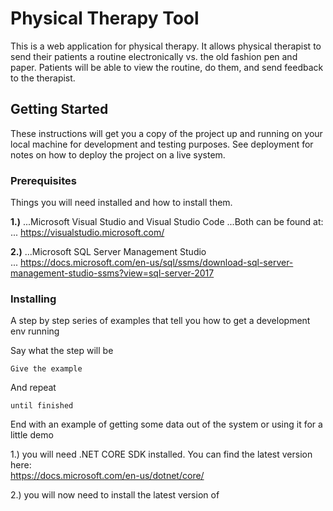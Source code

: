 ﻿# Physical Therapy Tool

This is a web application for physical therapy. It allows physical therapist to send their patients a routine electronically vs. the old fashion pen and paper. 
Patients will be able to view the routine, do them, and send feedback to the therapist.

## Getting Started

These instructions will get you a copy of the project up and running on your local machine for development and testing purposes. See deployment for notes on how to deploy the project on a live system.

### Prerequisites

Things you will need installed and how to install them.

**1.)**		...Microsoft Visual Studio and Visual Studio Code
			...Both can be found at:
		<br>
		... https://visualstudio.microsoft.com/

**2.)**		...Microsoft SQL Server Management Studio
		<br>
		... https://docs.microsoft.com/en-us/sql/ssms/download-sql-server-management-studio-ssms?view=sql-server-2017


### Installing

A step by step series of examples that tell you how to get a development env running

Say what the step will be

```
Give the example
```

And repeat

```
until finished
```

End with an example of getting some data out of the system or using it for a little demo		

1.) you will need .NET CORE SDK installed. You can find the latest version here:
<br>
https://docs.microsoft.com/en-us/dotnet/core/

2.) you will now need to install the latest version of 

